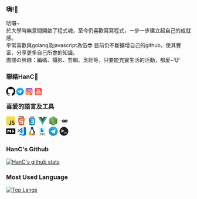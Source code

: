 ### 嗨!🌿

哈囉~  
於大學時無意間開啟了程式魂，至今仍喜歡寫寫程式，一步一步建立起自己的成就感。   
平常喜歡與golang及javascript為伍😎
目前仍不斷擴增自己的github，使其豐富，分享更多自己所會的知識。  
廣闊の興趣：編碼、攝影、剪輯、烹飪等，只要能充實生活的活動，都愛~🐮

### 聯絡HanC📱

<a href="https://github.com/hanc1027/hanc1027/issues">
  <img align="left" alt="Hanc | Telegram" width="25px" src="https://raw.githubusercontent.com/hanc1027/hanc1027/master/assets/github.png" />
</a>
<a href="https://t.me/hanc1027">
  <img align="left" alt="Hanc | Telegram" width="25px" src="https://raw.githubusercontent.com/hanc1027/hanc1027/master/assets/telegram.svg" />
</a>
<a href="https://www.instagram.com/han.c.hsu/">
  <img align="left" alt="Hanc | Instagram" width="25px" src="https://raw.githubusercontent.com/hanc1027/hanc1027/master/assets/instagram.svg" />
</a>
<a href="https://www.youtube.com/channel/UChShAhRiCvBRx1XL2KwsOLw">
  <img align="left" alt="K.JDong | Youtube" width="25px" src="https://raw.githubusercontent.com/hanc1027/hanc1027/master/assets/youtube.svg" />
</a>     
<br>

### 喜愛的語言及工具

<code><img height="25" src="https://raw.githubusercontent.com/github/explore/80688e429a7d4ef2fca1e82350fe8e3517d3494d/topics/javascript/javascript.png"></code>
<code><img height="25" src="https://raw.githubusercontent.com/github/explore/80688e429a7d4ef2fca1e82350fe8e3517d3494d/topics/html/html.png"></code>
<code><img height="25" src="https://raw.githubusercontent.com/github/explore/80688e429a7d4ef2fca1e82350fe8e3517d3494d/topics/css/css.png"></code>
<code><img height="25" src="https://raw.githubusercontent.com/github/explore/80688e429a7d4ef2fca1e82350fe8e3517d3494d/topics/vue/vue.png"></code>
<code><img height="25" src="https://raw.githubusercontent.com/github/explore/80688e429a7d4ef2fca1e82350fe8e3517d3494d/topics/nodejs/nodejs.png"></code>
<code><img height="25" src="https://raw.githubusercontent.com/github/explore/80688e429a7d4ef2fca1e82350fe8e3517d3494d/topics/go/go.png"></code>
<br>
<code><img height="25" src="https://raw.githubusercontent.com/github/explore/80688e429a7d4ef2fca1e82350fe8e3517d3494d/topics/markdown/markdown.png"></code>
<code><img height="25" src="https://raw.githubusercontent.com/github/explore/80688e429a7d4ef2fca1e82350fe8e3517d3494d/topics/visual-studio-code/visual-studio-code.png"></code>
<code><img height="25" src="https://raw.githubusercontent.com/github/explore/80688e429a7d4ef2fca1e82350fe8e3517d3494d/topics/linux/linux.png"></code> 
<code><img height="25" src="https://raw.githubusercontent.com/github/explore/80688e429a7d4ef2fca1e82350fe8e3517d3494d/topics/macos/macos.png"></code> 
<code><img height="25" src="https://raw.githubusercontent.com/github/explore/80688e429a7d4ef2fca1e82350fe8e3517d3494d/topics/telegram/telegram.png"></code> 
<code><img height="25" src="https://raw.githubusercontent.com/github/explore/80688e429a7d4ef2fca1e82350fe8e3517d3494d/topics/terminal/terminal.png"></code>  

### HanC's Github
[![HanC's github stats](https://github-readme-stats.vercel.app/api?username=hanc1027&show_icons=true&theme=tokyonight)](https://github.com/anuraghazra/github-readme-stats)

### Most Used Language
[![Top Langs](https://github-readme-stats.vercel.app/api/top-langs/?username=hanc1027&layout=compact&theme=tokyonight)](https://github.com/anuraghazra/github-readme-stats)

